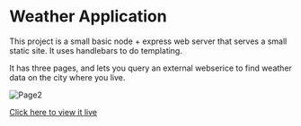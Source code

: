 # Weather Application
 This project is a small basic node + express web server that serves a small static site. It uses handlebars to do templating. 
 
 It has three pages, and lets you query an external webserice to find weather data on the city where you live.
 
![Page2](https://i.imgur.com/hn1brET.png "Page1")

[Click here to view it live](https://gerroir-weather-application.herokuapp.com)



